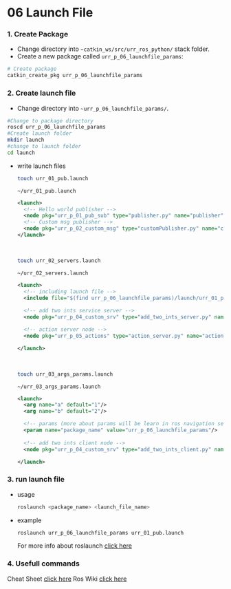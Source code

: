 # 06 Launch File

### 1. Create Package
- Change directory into `~catkin_ws/src/urr_ros_python/` stack folder.
- Create a new package called `urr_p_06_launchfile_params`:
```bash
# Create package
catkin_create_pkg urr_p_06_launchfile_params
```

### 2. Create launch file
- Change directory into `~urr_p_06_launchfile_params/`.
```bash
#Change to package directory
roscd urr_p_06_launchfile_params
#Create launch folder
mkdir launch
#change to launch folder
cd launch
```
- write launch files
  ```bash
  touch urr_01_pub.launch
  ```
  `~/urr_01_pub.launch`
  ```xml
  <launch>
    <!-- Hello world publisher -->
    <node pkg="urr_p_01_pub_sub" type="publisher.py" name="publisher" output="log" />
    <!-- Custom msg publisher -->
    <node pkg="urr_p_02_custom_msg" type="customPublisher.py" name="customPublisher" output="log" />
  </launch>
  ```
  <br>

  ```bash
  touch urr_02_servers.launch
  ```
  `~/urr_02_servers.launch`
  ```xml
  <launch>
    <!-- including launch file -->
    <include file="$(find urr_p_06_launchfile_params)/launch/urr_01_pub.launch"></include>
    
    <!-- add two ints service server -->
    <node pkg="urr_p_04_custom_srv" type="add_two_ints_server.py" name="add_two_ints_server" output="screen" ></node>

    <!-- action server node -->
    <node pkg="urr_p_05_actions" type="action_server.py" name="action_server" output="screen" ></node>
  
  </launch>
  ```
  <br>

   ```bash
  touch urr_03_args_params.launch
  ```
  `~/urr_03_args_params.launch`
  ```xml
  <launch>
    <arg name="a" default="1"/>
	<arg name="b" default="2"/>

    <!-- params (more about params will be learn in ros navigation section)-->
    <param name="package_name" value="urr_p_06_launchfile_params"/>
    
    <!-- add two ints client node -->
    <node pkg="urr_p_04_custom_srv" type="add_two_ints_client.py" name="add_two_ints_client" output="screen" args="$(arg a) $(arg b)"/>

  </launch>
  ```
### 3. run launch file
- usage
  ```bash
  roslaunch <package_name> <launch_file_name>
  ```

- example
  ```bash
  roslaunch urr_p_06_launchfile_params urr_01_pub.launch 
  ```
  For more info about roslaunch [click here](http://wiki.ros.org/roslaunch)

### 4. Usefull commands
Cheat Sheet [click here](http://wiki.ros.org/ROS/Tutorials/CreatingPackage)
Ros Wiki [click here](http://wiki.ros.org/ROS/CommandLineTools)